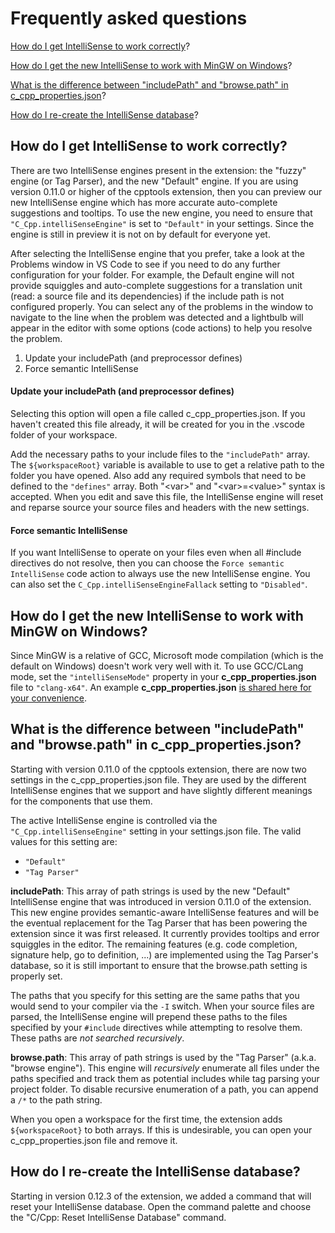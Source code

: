 # Frequently asked questions

[How do I get IntelliSense to work correctly](#how-do-i-get-intellisense-to-work-correctly)?

[How do I get the new IntelliSense to work with MinGW on Windows](#how-do-i-get-the-new-intellisense-to-work-with-mingw-on-windows)?

[What is the difference between "includePath" and "browse.path" in c\_cpp\_properties.json](#what-is-the-difference-between-includepath-and-browsepath-in-c_cpp_propertiesjson)?

[How do I re-create the IntelliSense database](#how-do-i-re-create-the-intellisense-database)?

## How do I get IntelliSense to work correctly?

There are two IntelliSense engines present in the extension: the "fuzzy" engine (or Tag Parser), and the new "Default" engine. If you are using version 0.11.0 or higher of the cpptools extension, then you can preview our new IntelliSense engine which has more accurate auto-complete suggestions and tooltips. To use the new engine, you need to ensure that `"C_Cpp.intelliSenseEngine"` is set to `"Default"` in your settings. Since the engine is still in preview it is not on by default for everyone yet.

After selecting the IntelliSense engine that you prefer, take a look at the Problems window in VS Code to see if you need to do any further configuration for your folder. For example, the Default engine will not provide squiggles and auto-complete suggestions for a translation unit (read: a source file and its dependencies) if the include path is not configured properly. You can select any of the problems in the window to navigate to the line when the problem was detected and a lightbulb will appear in the editor with some options (code actions) to help you resolve the problem.

1. Update your includePath (and preprocessor defines)
2. Force semantic IntelliSense

#### Update your includePath (and preprocessor defines)

Selecting this option will open a file called c_cpp_properties.json. If you haven't created this file already, it will be created for you in the .vscode folder of your workspace.

Add the necessary paths to your include files to the `"includePath"` array. The `${workspaceRoot}` variable is available to use to get a relative path to the folder you have opened. Also add any required symbols that need to be defined to the `"defines"` array. Both "\<var\>" and "\<var\>=\<value\>" syntax is accepted. When you edit and save this file, the IntelliSense engine will reset and reparse source your source files and headers with the new settings.

#### Force semantic IntelliSense

If you want IntelliSense to operate on your files even when all #include directives do not resolve, then you can choose the `Force semantic IntelliSense` code action to always use the new IntelliSense engine. You can also set the `C_Cpp.intelliSenseEngineFallack` setting to `"Disabled"`.

## How do I get the new IntelliSense to work with MinGW on Windows?

Since MinGW is a relative of GCC, Microsoft mode compilation (which is the default on Windows) doesn't work very well with it. To use GCC/CLang mode, set the `"intelliSenseMode"` property in your **c_cpp_properties.json** file to `"clang-x64"`. An example **c_cpp_properties.json** [is shared here for your convenience](https://github.com/Microsoft/vscode-cpptools/blob/master/Documentation/LanguageServer/MinGW.md).

## What is the difference between "includePath" and "browse.path" in c\_cpp\_properties.json?

Starting with version 0.11.0 of the cpptools extension, there are now two settings in the c\_cpp\_properties.json file. They are used by the different IntelliSense engines that we support and have slightly different meanings for the components that use them.

The active IntelliSense engine is controlled via the `"C_Cpp.intelliSenseEngine"` setting in your settings.json file. The valid values for this setting are:
* `"Default"`
* `"Tag Parser"`

**includePath**: This array of path strings is used by the new "Default" IntelliSense engine that was introduced in version 0.11.0 of the extension. This new engine provides semantic-aware IntelliSense features and will be the eventual replacement for the Tag Parser that has been powering the extension since it was first released. It currently provides tooltips and error squiggles in the editor. The remaining features (e.g. code completion, signature help, go to definition, ...) are implemented using the Tag Parser's database, so it is still important to ensure that the browse.path setting is properly set.

The paths that you specify for this setting are the same paths that you would send to your compiler via the `-I` switch. When your source files are parsed, the IntelliSense engine will prepend these paths to the files specified by your `#include` directives while attempting to resolve them. These paths are _not searched recursively_.

**browse.path**: This array of path strings is used by the "Tag Parser" (a.k.a. "browse engine"). This engine will _recursively_ enumerate all files under the paths specified and track them as potential includes while tag parsing your project folder. To disable recursive enumeration of a path, you can append a `/*` to the path string.

When you open a workspace for the first time, the extension adds `${workspaceRoot}` to both arrays. If this is undesirable, you can open your c_cpp_properties.json file and remove it.

## How do I re-create the IntelliSense database?

Starting in version 0.12.3 of the extension, we added a command that will reset your IntelliSense database. Open the command palette and choose the "C/Cpp: Reset IntelliSense Database" command.
